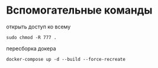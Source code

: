 # Вспомогательные команды
открыть доступ ко всему
```
sudo chmod -R 777 .
```
пересборка докера
```
docker-compose up -d --build --force-recreate
```
